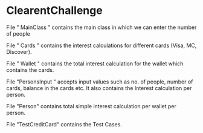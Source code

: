 # ClearentChallenge

File " MainClass " contains the main class in which we can enter the number of people

File " Cards " contains the interest calculations for different cards (Visa, MC, Discover). 

File " Wallet " contains the total interest calculation for the wallet which contains the cards.

File "PersonsInput " accepts input values such as no. of people, number of cards, balance in the cards etc. It also contains the Interest calculation per person. 

File "Person" contains total simple interest calculation per wallet per person. 

File "TestCreditCard" contains the Test Cases. 
 
 
